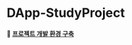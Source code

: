 # DApp-StudyProject

#### :memo: [프로젝트 개발 환경 구축](https://github.com/JuRyunn/DApp-StudyProject/blob/main/ProjectEnvironment.md)
